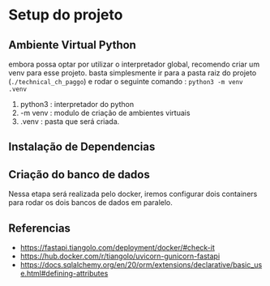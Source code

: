 # Setup do projeto

## Ambiente Virtual Python

embora possa optar por utilizar o interpretador global, recomendo criar um venv para esse projeto.
basta simplesmente ir para a pasta raiz do projeto (`./technical_ch_paggo`) e rodar o seguinte comando :
`python3 -m venv .venv` 

1. python3 : interpretador do python
2. -m venv : modulo de criação de ambientes virtuais
3. .venv : pasta que será criada.

## Instalação de Dependencias


## Criação do banco de dados
Nessa etapa será realizada pelo docker, iremos configurar dois containers para rodar os dois bancos de dados em paralelo. 

 
## Referencias

- https://fastapi.tiangolo.com/deployment/docker/#check-it
- https://hub.docker.com/r/tiangolo/uvicorn-gunicorn-fastapi
- https://docs.sqlalchemy.org/en/20/orm/extensions/declarative/basic_use.html#defining-attributes